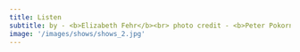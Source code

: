 ```yaml
---
title: Listen
subtitle: by - <b>Elizabeth Fehr</b><br> photo credit - <b>Peter Pokorny</b></br>
image: '/images/shows/shows_2.jpg'
---
```

